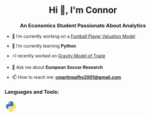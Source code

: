 
<h1 align="center">Hi 👋, I'm Connor</h1>
<h3 align="center">An Economics Student Passionate About Analytics</h3>

- 🔭 I’m currently working on a [Football Player Valuation Model](https://github.com/cmartins2001/web_scraping/blob/main/scrape_fbref.py)

- 🌱 I’m currently learning **Python**

- ⚡I recently worked on [Gravity Model of Trade](https://cmartins2001-cmartins-github-io-gravity-web-app-gravity--sxhelp.streamlit.app/)

- 💬 Ask me about **European Soccer Research**

- 📫 How to reach me: **cmartinspfhs2001@gmail.com**

</p>

<h3 align="left">Languages and Tools:</h3>
<p align="left"> <a href="https://www.python.org" target="_blank" rel="noreferrer"> <img src="https://raw.githubusercontent.com/devicons/devicon/master/icons/python/python-original.svg" alt="python" width="40" height="40"/> </a> </p>

